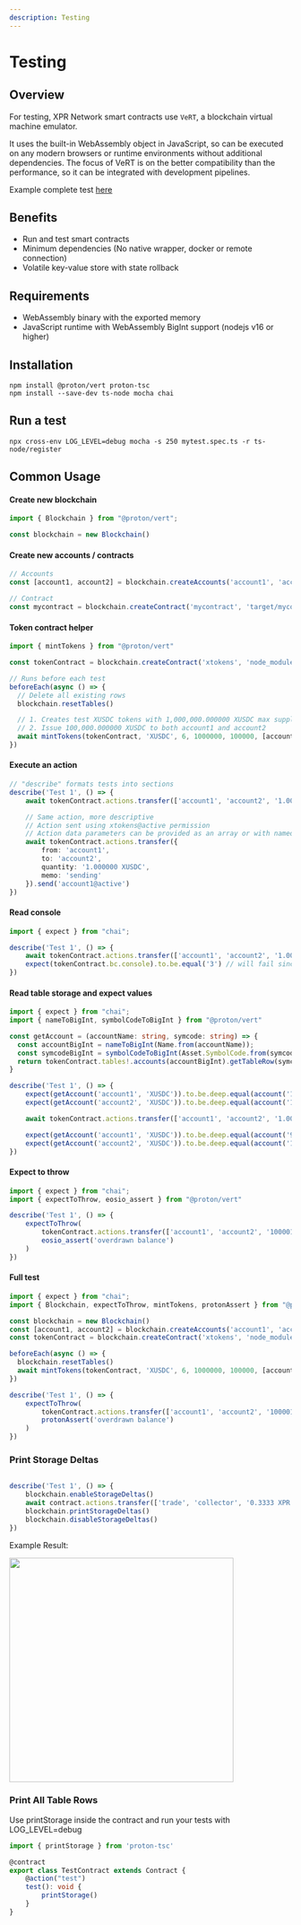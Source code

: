```yaml
---
description: Testing
---
```


# Testing

## Overview

For testing, XPR Network smart contracts use `VeRT`, a blockchain virtual machine emulator. 

It uses the built-in WebAssembly object in JavaScript, so can be executed on any modern browsers or runtime environments without additional dependencies. The focus of VeRT is on the better compatibility than the performance, so it can be integrated with development pipelines.

Example complete test [here](https://github.com/jafri/ascdk-minimal/blob/9583a5d3d8ad8df2f1f52a21436a23c922abc546/assembly/escrow/escrow.spec.ts)

## Benefits
- Run and test smart contracts
- Minimum dependencies (No native wrapper, docker or remote connection)
- Volatile key-value store with state rollback


## Requirements
- WebAssembly binary with the exported memory
- JavaScript runtime with WebAssembly BigInt support (nodejs v16 or higher)

## Installation
```
npm install @proton/vert proton-tsc
npm install --save-dev ts-node mocha chai
```

## Run a test
```
npx cross-env LOG_LEVEL=debug mocha -s 250 mytest.spec.ts -r ts-node/register
```

## Common Usage

#### Create new blockchain
```ts
import { Blockchain } from "@proton/vert";

const blockchain = new Blockchain()
```


#### Create new accounts / contracts
```ts
// Accounts
const [account1, account2] = blockchain.createAccounts('account1', 'account2')

// Contract
const mycontract = blockchain.createContract('mycontract', 'target/mycontract.contract')
```

#### Token contract helper
```ts
import { mintTokens } from "@proton/vert"

const tokenContract = blockchain.createContract('xtokens', 'node_modules/proton-tsc/external/xtokens/xtokens')

// Runs before each test
beforeEach(async () => {
  // Delete all existing rows
  blockchain.resetTables()

  // 1. Creates test XUSDC tokens with 1,000,000.000000 XUSDC max supply
  // 2. Issue 100,000.000000 XUSDC to both account1 and account2
  await mintTokens(tokenContract, 'XUSDC', 6, 1000000, 100000, [account1, account2])
})
```

#### Execute an action
```ts
// "describe" formats tests into sections
describe('Test 1', () => {
    await tokenContract.actions.transfer(['account1', 'account2', '1.000000 XUSDC', 'sending']).send('account1@active')

    // Same action, more descriptive
    // Action sent using xtokens@active permission
    // Action data parameters can be provided as an array or with named object
    await tokenContract.actions.transfer({
        from: 'account1',
        to: 'account2',
        quantity: '1.000000 XUSDC',
        memo: 'sending'
    }).send('account1@active')
})
```

#### Read console
```ts
import { expect } from "chai";

describe('Test 1', () => {
    await tokenContract.actions.transfer(['account1', 'account2', '1.000000 XUSDC', 'sending']).send()
    expect(tokenContract.bc.console).to.be.equal('3') // will fail since `transfer` action does not print() anything
})
```

#### Read table storage and expect values
```ts
import { expect } from "chai";
import { nameToBigInt, symbolCodeToBigInt } from "@proton/vert"

const getAccount = (accountName: string, symcode: string) => {
  const accountBigInt = nameToBigInt(Name.from(accountName));
  const symcodeBigInt = symbolCodeToBigInt(Asset.SymbolCode.from(symcode));
  return tokenContract.tables!.accounts(accountBigInt).getTableRow(symcodeBigInt)
}

describe('Test 1', () => {
    expect(getAccount('account1', 'XUSDC')).to.be.deep.equal(account('100000.000000 XUSDC'))
    expect(getAccount('account2', 'XUSDC')).to.be.deep.equal(account('100000.000000 XUSDC'))

    await tokenContract.actions.transfer(['account1', 'account2', '1.000000 XUSDC', 'sending']).send()

    expect(getAccount('account1', 'XUSDC')).to.be.deep.equal(account('99999.000000 XUSDC'))
    expect(getAccount('account2', 'XUSDC')).to.be.deep.equal(account('100001.000000 XUSDC'))
})
```

#### Expect to throw
```ts
import { expect } from "chai";
import { expectToThrow, eosio_assert } from "@proton/vert"

describe('Test 1', () => {
    expectToThrow(
        tokenContract.actions.transfer(['account1', 'account2', '100001.000000 XUSDC', 'sending']).send(),
        eosio_assert('overdrawn balance')
    )
})
```

#### Full test
```ts
import { expect } from "chai";
import { Blockchain, expectToThrow, mintTokens, protonAssert } from "@proton/vert"

const blockchain = new Blockchain()
const [account1, account2] = blockchain.createAccounts('account1', 'account2')
const tokenContract = blockchain.createContract('xtokens', 'node_modules/proton-tsc/external/xtokens/xtokens')

beforeEach(async () => {
  blockchain.resetTables()
  await mintTokens(tokenContract, 'XUSDC', 6, 1000000, 100000, [account1, account2])
})

describe('Test 1', () => {
    expectToThrow(
        tokenContract.actions.transfer(['account1', 'account2', '100001.000000 XUSDC', 'sending']).send(),
        protonAssert('overdrawn balance')
    )
})
```

### Print Storage Deltas
```ts

describe('Test 1', () => {
    blockchain.enableStorageDeltas()
    await contract.actions.transfer(['trade', 'collector', '0.3333 XPR', 'memo']).send()
    blockchain.printStorageDeltas()
    blockchain.disableStorageDeltas()
})
```

Example Result:

<img src="../images/storageDeltas.jpg" height="400">


### Print All Table Rows

Use printStorage inside the contract and run your tests with LOG_LEVEL=debug

```ts
import { printStorage } from 'proton-tsc'

@contract
export class TestContract extends Contract {
    @action("test")
    test(): void {
        printStorage()
    }
}
```
